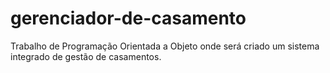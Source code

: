 # gerenciador-de-casamento
Trabalho de Programação Orientada a Objeto onde será criado um sistema integrado de gestão de casamentos.
